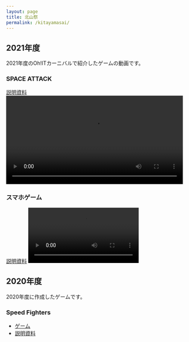 ```yaml
---
layout: page
title: 北山祭
permalink: /kitayamasai/
---
```


## 2021年度
2021年度のOh!ITカーニバルで紹介したゲームの動画です。
### SPACE ATTACK
[説明資料](/assets/pdfs/kitayamasai2021Unity.pdf)
<video controls width="480">
    <source src="/assets/videos/kitayamasai2021Unity.mp4" type="video/mp4">
    Sorry, your browser doesn't support embedded videos.
</video>

### スマホゲーム
[説明資料](/assets/pdfs/kitayamasai2021SmartPhone.pdf)
<video controls hight="480">
    <source src="/assets/videos/kitayamasai2021SmartPhone.mp4" type="video/mp4">
    Sorry, your browser doesn't support embedded videos.
</video>

## 2020年度
2020年度に作成したゲームです。
### Speed Fighters
  * [ゲーム](https://softwarereliabilitylab.github.io/Speed-Fighters/)
  * [説明資料](/assets/pdfs/kitayamasai2020SpeedFighters.pdf)